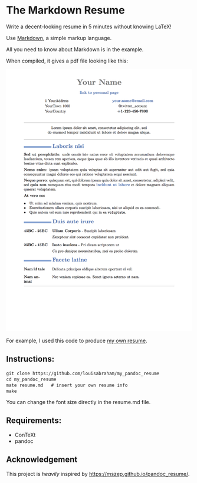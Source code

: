 The Markdown Resume
===================

Write a decent-looking resume in 5 minutes without knowing LaTeX!

Use [Markdown](https://daringfireball.net/projects/markdown/syntax), a simple markup language.

All you need to know about Markdown is in the example.

When compiled, it gives a pdf file looking like this: 

![example](https://github.com/louisabraham/my_markdown_resume/raw/master/example.png)

For example, I used this code to produce [my own resume](https://louisabraham.github.io/resume.pdf).

## Instructions:

    git clone https://github.com/louisabraham/my_pandoc_resume
    cd my_pandoc_resume
    mate resume.md   # insert your own resume info
    make

You can change the font size directly in the resume.md file.

## Requirements:

 * ConTeXt
 * pandoc

## Acknowledgement

This project is *heavily* inspired by https://mszep.github.io/pandoc_resume/.
